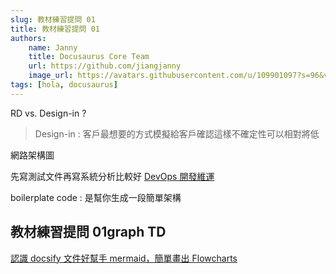 ```yaml
---
slug: 教材練習提問 01
title: 教材練習提問 01
authors:
    name: Janny
    title: Docusaurus Core Team
    url: https://github.com/jiangjanny
    image_url: https://avatars.githubusercontent.com/u/109901097?s=96&v=4
tags: [hola, docusaurus]
---
```


RD vs. Design-in ?

> Design-in : 客戶最想要的方式模擬給客戶確認這樣不確定性可以相對將低

網路架構圖

先寫測試文件再寫系統分析比較好
[DevOps 開發維運](https://www.digicentre.com.tw/industry_detail?id=137)

boilerplate code : 是幫你生成一段簡單架構

## 教材練習提問 01graph TD

[認識 docsify 文件好幫手 mermaid，簡單畫出 Flowcharts](https://medium.com/unalai/%E8%AA%8D%E8%AD%98-docsify-%E6%96%87%E4%BB%B6%E5%A5%BD%E5%B9%AB%E6%89%8B-mermaid-%E7%B0%A1%E5%96%AE%E7%95%AB%E5%87%BA-flowcharts-3b1ac30b1ee1)
